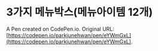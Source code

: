 # 3가지 메뉴박스(메뉴아이템 12개)

A Pen created on CodePen.io. Original URL: [https://codepen.io/parkjunehwan/pen/eYWmGxL](https://codepen.io/parkjunehwan/pen/eYWmGxL).


